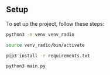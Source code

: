 

## Setup

To set up the project, follow these steps:

```bash
python3 -m venv venv_radio
```

```bash
source venv_radio/bin/activate
```

```bash
pip3 install -r requirements.txt
```

```bash
python3 main.py
```

